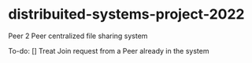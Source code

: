# distribuited-systems-project-2022
Peer 2 Peer centralized file sharing system


To-do:
[] Treat Join request from a Peer already in the system
